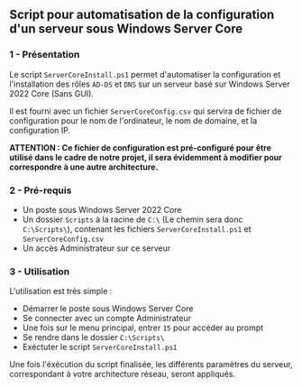 ## Script pour automatisation de la configuration d'un serveur sous Windows Server Core

### 1 - Présentation
Le script `ServerCoreInstall.ps1` permet d'automatiser la configuration et l'installation des rôles `AD-DS` et `DNS` sur un serveur basé sur Windows Server 2022 Core (Sans GUI).  

  
Il est fourni avec un fichier `ServerCoreConfig.csv` qui servira de fichier de configuration pour le nom de l'ordinateur, le nom de domaine, et la configuration IP.  

  
**ATTENTION : Ce fichier de configuration est pré-configuré pour être utilisé dans le cadre de notre projet, il sera évidemment à modifier pour correspondre à une autre architecture.**

### 2 - Pré-requis
- Un poste sous Windows Server 2022 Core
- Un dossier `Scripts` à la racine de `C:\` (Le chemin sera donc `C:\Scripts\`), contenant les fichiers `ServerCoreInstall.ps1` et `ServerCoreConfig.csv`
- Un accès Administrateur sur ce serveur

### 3 - Utilisation
L'utilisation est très simple : 
 - Démarrer le poste sous Windows Server Core
 - Se connecter avec un compte Administrateur
 - Une fois sur le menu principal, entrer `15` pour accéder au prompt
 - Se rendre dans le dossier `C:\Scripts\`
 - Exéctuter le script `ServerCoreInstall.ps1`

Une fois l'éxécution du script finalisée, les différents paramètres du serveur, correspondant à votre architecture réseau, seront appliqués.
